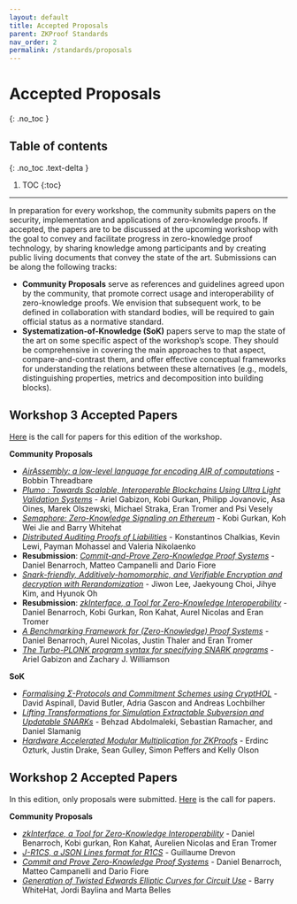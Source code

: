 ```yaml
---
layout: default
title: Accepted Proposals
parent: ZKProof Standards
nav_order: 2
permalink: /standards/proposals
---
```

# Accepted Proposals
{: .no_toc }

## Table of contents
{: .no_toc .text-delta }

1. TOC
{:toc}

---

In preparation for every workshop, the community submits papers on the security, implementation and applications of zero-knowledge proofs. If accepted, the papers are to be discussed at the upcoming workshop with the goal to convey and facilitate progress in zero-knowledge proof technology, by sharing knowledge among participants and by creating public living documents that convey the state of the art. Submissions can be along the following tracks:

- **Community Proposals** serve as references and guidelines agreed upon by the community, that promote correct usage and interoperability of zero-knowledge proofs. We envision that subsequent work, to be defined in collaboration with standard bodies, will be required to gain official status as a normative standard.
- **Systematization-of-Knowledge (SoK)** papers serve to map the state of the art on some specific aspect of the workshop’s scope. They should be comprehensive in covering the main approaches to that aspect, compare-and-contrast them, and offer effective conceptual frameworks for understanding the relations between these alternatives (e.g., models, distinguishing properties, metrics and decomposition into building blocks).

## Workshop 3 Accepted Papers

[Here](https://zkproof.org/events/papers) is the call for papers for this edition of the workshop.

**Community Proposals**

- [_AirAssembly: a low-level language for encoding AIR of computations_](/docs/pages/standards/accepted-workshop3/proposal-airAssembly.pdf) - Bobbin Threadbare
- [_Plumo : Towards Scalable, Interoperable Blockchains Using Ultra Light Validation Systems_](/docs/pages/standards/accepted-workshop3/proposal-plumo_celolightclient.pdf) - Ariel Gabizon, Kobi Gurkan, Philipp Jovanovic, Asa Oines, Marek Olszewski, Michael Straka, Eran Tromer and Psi Vesely
- [_Semaphore: Zero-Knowledge Signaling on Ethereum_](/docs/pages/standards/accepted-workshop3/proposal-semaphore.pdf) - Kobi Gurkan, Koh Wei Jie and Barry Whitehat
- [_Distributed Auditing Proofs of Liabilities_](/docs/pages/standards/accepted-workshop3/proposal-dapol.pdf) - Konstantinos Chalkias, Kevin Lewi, Payman Mohassel and Valeria Nikolaenko
- **Resubmission**: [_Commit-and-Prove Zero-Knowledge Proof Systems_](/docs/pages/standards/accepted-workshop3/proposal-commit_and_prove.pdf) - Daniel Benarroch, Matteo Campanelli and Dario Fiore
- [_Snark-friendly, Additively-homomorphic, and Verifiable Encryption and decryption with Rerandomization_](/docs/pages/standards/accepted-workshop3/proposal-saver.pdf) - Jiwon Lee, Jaekyoung Choi, Jihye Kim, and Hyunok Oh
- **Resubmission**: [_zkInterface, a Tool for Zero-Knowledge Interoperability_](/docs/pages/standards/accepted-workshop3/proposal-zkinterface.pdf) - Daniel Benarroch, Kobi Gurkan, Ron Kahat, Aurel Nicolas and Eran Tromer
- [_A Benchmarking Framework for (Zero-Knowledge) Proof Systems_](/docs/pages/standards/accepted-workshop3/proposal-benchmarking.pdf) - Daniel Benarroch, Aurel Nicolas, Justin Thaler and Eran Tromer
- [_The Turbo-PLONK program syntax for specifying SNARK programs_](/docs/pages/standards/accepted-workshop3/proposal-turbo_plonk.pdf) - Ariel Gabizon and Zachary J. Williamson

**SoK**
- [_Formalising $\Sigma$-Protocols and Commitment Schemes using CryptHOL_](/docs/pages/standards/accepted-workshop3/sok-sigma_protocols_crypthol.pdf) - David Aspinall, David Butler, Adria Gascon and Andreas Lochbilher 
- [_Lifting Transformations for Simulation Extractable Subversion and Updatable SNARKs_](/docs/pages/standards/accepted-workshop3/sok-lifting_transformations_se_snarks.pdf) - Behzad Abdolmaleki, Sebastian Ramacher, and Daniel Slamanig
- [_Hardware Accelerated Modular Multiplication for ZKProofs_](/docs/pages/standards/accepted-workshop3/sok-hardware_acceleration.pdf) - Erdinc Ozturk, Justin Drake, Sean Gulley, Simon Peffers and Kelly Olson

## Workshop 2 Accepted Papers

In this edition, only proposals were submitted. [Here](https://zkpstandard.github.io/zkproof.github.io/workshop2/standards_proposals.html) is the call for papers.

**Community Proposals**

- [_zkInterface,  a Tool for Zero-Knowledge Interoperability_](docs/pages/standards/accepted-workshop2/proposal--zk-interop-zkinterface.pdf) - Daniel Benarroch, Kobi gurkan, Ron Kahat, Aurelien Nicolas and Eran Tromer
- [_J-R1CS, a JSON Lines format for R1CS_](docs/pages/standards/accepted-workshop2/proposal--zk-interop-jr1cs.pdf) - Guillaume Drevon
- [_Commit and Prove Zero-Knowledge Proof Systems_](docs/pages/standards/accepted-workshop2/proposal--zk-commit-and-prove.pdf) - Daniel Benarroch, Matteo Campanelli and Dario Fiore
- [_Generation of Twisted Edwards Elliptic Curves for Circuit Use_](docs/pages/standards/accepted-workshop2/proposal--elliptic-curve-generation.pdf) - Barry WhiteHat, Jordi Baylina and Marta Belles